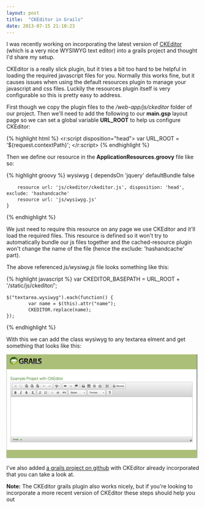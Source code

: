 ```yaml
---
layout: post
title:  "CKEditor in Grails"
date: 2013-07-15 21:10:23
---
```


I was recently working on incorporating the latest version of <a href="http://ckeditor.com/">CKEditor</a> (which is a very nice WYSIWYG text editor) into a grails project and thought I'd share my setup.

CKEditor is a really slick plugin, but it tries a bit too hard to be helpful in loading the required javascript files for you. Normally this works fine, but it causes issues when using the default resources plugin to manage your javascript and css files. Luckily the resources plugin itself is very configurable so this is pretty easy to address.

First though we copy the plugin files to the */web-app/js/ckeditor* folder of our project. Then we'll need to add the following to our <b>main.gsp</b> layout page so we can set a global variable <b>URL_ROOT</b> to help us configure CKEditor:

{% highlight html %}
  <r:script disposition="head">
            var URL_ROOT = '${request.contextPath}';
  </r:script>
{% endhighlight %}


Then we define our resource in the <b>ApplicationResources.groovy</b> file like so:

{% highlight groovy %}
    wysiwyg {
        dependsOn 'jquery'
        defaultBundle false

        resource url: 'js/ckeditor/ckeditor.js', disposition: 'head', exclude: 'hashandcache'
        resource url: 'js/wysiwyg.js'
    }
{% endhighlight %}

We just need to require this resource on any page we use CKEditor and it'll load the required files. This resource is defined so it won't try to automatically bundle our js files together and the cached-resource plugin won't change the name of the file (hence the exclude: 'hashandcache' part). 

The above referenced *js/wysiwg.js* file looks something like this:

{% highlight javascript %}
	var CKEDITOR_BASEPATH = URL_ROOT + '/static/js/ckeditor/';

	$("textarea.wysiwyg").each(function() {
    		var name = $(this).attr("name");
    		CKEDITOR.replace(name);
	});
{% endhighlight %}

<p>With this we can add the class wysiwyg to any textarea elment and get something that looks like this:</p>
<img src="/images/posts/ckeditor-grails.png">

<p>I've also added <a href="https://github.com/craigburke/grails-ckeditor">a grails project on github</a> with CKEditor already incorporated that you can take a look at.</p>

<p><b>Note:</b> The CKEditor grails plugin also works nicely, but if you're looking to incorporate a more recent version of CKEditor these steps should help you out</p>
